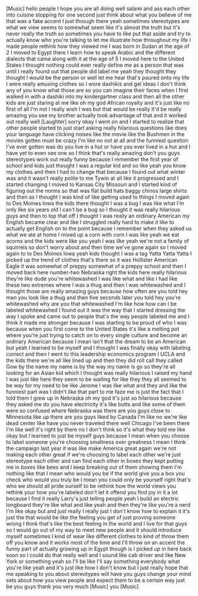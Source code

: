 
[Music]
hello people I hope you are all doing
well salami and ass each other into
cuisine stopping for one second just
think about what you believe of me that
was a fake accent I just through there
yeah sometimes stereotypes are what we
view seems to somewhat seem like it&#39;s
almost the truth but it&#39;s never really
the truth so sometimes you have to like
put that aside and try to actually know
who you&#39;re talking to let me illustrate
how throughout my life I made people
rethink how they viewed me I was born in
Sudan at the age of 2 I moved to Egypt
there I learn how to speak Arabic and
the different dialects that came along
with it at the age of 5 I moved here to
the United States I thought nothing
could ever really define me as a person
that was until I really found out that
people did label me yeah they thought
they thought I would be the person or
well let me hear that&#39;s poured onto my
life I were really amusing clothes so I
wore dashikis and gel ideas I don&#39;t
think any of you know what those are so
you can imagine their faces when I first
walked in with a dashiki into my
kindergartner class and then all the
other kids are just staring at me like
oh my god African royalty and it&#39;s just
like no first of all I&#39;m not I really
wish I was but that would be really it&#39;d
be really amazing you see my brother
actually took advantage of that and it
worked out really well
[Laughter]
sorry okay I went on and I started to
realize that other people started to
just start asking really hilarious
questions like does your language have
clicking noises like the movie like the
Bushmen in the movies gotten must be
crazy
I&#39;m like no not at all and the funniest
question I&#39;ve ever gotten was do you
live in a hut or have you ever lived in
a hut and I have yet to even see one so
I think that&#39;s really amazing don&#39;t you
guys stereotypes work out really funny
because I remember the first year of
school and kids just thought I was a
regular kid and so like yeah you know my
clothes and then I had to change that
because I found out what winter was and
it wasn&#39;t really polite to me Tywin at
all like it progressed and I started
changing I moved to Kansas City Missouri
and I started kind of figuring out the
norms so that was flat build hats baggy
chinos large shirts and then as I
thought I was kind of like getting used
to things
I moved again to Des Moines Iowa the
kids there thought I was a bug I was
like what I&#39;m only like six years old I
can&#39;t be a bug
so I thought it was really hilarious
guys and then to top that off I thought
I was really an ordinary American my
English became clear and like I
struggled really hard to make it like to
actually get English on to the point
because I remember when they asked us
what we ate at home I mixed up a corn
with corn I was like yeah we eat acorns
and the kids were like you yeah I was
like yeah we&#39;re not a family of
squirrels so don&#39;t worry about
and then time we&#39;ve gone again so I
moved again to to Des Moines Iowa yeah
kids thought I was a tag Yatta Yatta
Yatta
I picked up the trend of clothes that&#39;s
there so it was Hollister American Eagle
it was somewhat of preppy somewhat of a
preppy school and then I moved back here
number-two Nebraska right the kids here
really hilarious they&#39;re like dude
you&#39;re whitewashed I was like what and
like I had like these two extremes where
I was a thug and then I was whitewashed
and I thought those are really amazing
guys because how often are you told hey
man you look like a thug and then five
seconds later you told hey you&#39;re
whitewashed why are you that whitewashed
I&#39;m like how how can I be labeled
whitewashed I found out it was the way
that I started dressing the way I spoke
and came out to people that&#39;s the way
people labeled me and I think it made me
stronger because I was starting to be
proud of who I was because when you
first come to the United States it&#39;s
like a melting pot where you&#39;re just
trying to catch on to every single
culture and become an ordinary American
because I mean isn&#39;t that the dream to
be an American but yeah I learned to be
myself and I thought I was finally okay
with labeling correct and then I went to
this leadership economics program I UCLA
and the kids there we&#39;re all like lined
up and then they did roll call they
called Gow by the name my name is by the
way my name is go so they&#39;re all looking
for an Asian kid which I thought was
really hilarious I raised my hand I was
just like here they seem to be waiting
for like they they all seemed to be way
for my need to be like Jerome I was like
what and they and like the funniest part
was I didn&#39;t like that part to me faze
me is just the fact that I told them I
grew up in Nebraska oh my god it&#39;s just
so hilarious because they asked me do
you have electricity
it&#39;s like butts and like some of them
were so confused where Nebraska was
there are you guys close to Minnesota
like up there are you guys liked by
Canada I&#39;m like no we&#39;re like dead
center like have you never traveled
there
well Chicago I&#39;ve been there I&#39;m like
well it&#39;s right by there no I don&#39;t
think so it&#39;s what they told me like
okay but I learned to just be myself
guys because I mean when you choose to
label someone you&#39;re choosing smallness
over greatness I mean I think the
campaign last year it was like make
America great again we&#39;re not making
each other great if we&#39;re choosing to
label each other
we&#39;re just stereotype each other and can
find each other in boxes they kept
putting me in boxes like bees and I keep
breaking out of them showing them I&#39;m
nothing like that I mean who would you
be if the world give you a box you check
who would you truly be I mean you could
only be yourself right that&#39;s who we
should all pride ourself to be rethink
how the world views you rethink your how
you&#39;re labeled don&#39;t let it offend you
find joy in it a lot because I find it
really Larry&#39;s just telling people yeah
I build an electric longboard they&#39;re
like what and like yeah and then they&#39;re
like you&#39;re a nerd I&#39;m like okay but and
just really I really just I don&#39;t know
how to explain it it&#39;s just the that
would be like the feeling you get of
just proving someone wrong I think
that&#39;s like the best feeling in the
world and I live for that guys so I
would go out of my way to meet new
people and it should introduce myself
sometimes I kind of wear like different
clothes to kind of throw them off you
know and it works most of the time and
I&#39;ll throw on an accent the funny part
of actually growing up in Egypt though
is I picked up in here back soon so I
could do that really well and I sound
like cab driver and like New York or
something yeah so I&#39;ll be like I&#39;ll say
something everybody what you&#39;re like
yeah and it&#39;s just like how
I don&#39;t know but I just really hope that
me speaking to you about stereotypes
will have you guys change your mind sets
about how you view people and expect
them to be a certain way just be you
guys thank you very much
[Music]
you
[Music]
